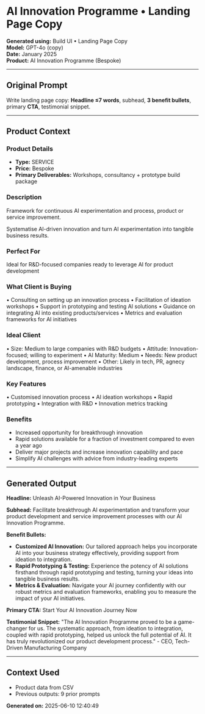 # AI Innovation Programme • Landing Page Copy

**Generated using:** Build UI • Landing Page Copy  
**Model:** GPT-4o (copy)  
**Date:** January 2025  
**Product:** AI Innovation Programme (Bespoke)

---

## Original Prompt
Write landing page copy: **Headline ≤7 words**, subhead, **3 benefit bullets**, primary **CTA**, testimonial snippet.

---

## Product Context

### **Product Details**
- **Type:** SERVICE
- **Price:** Bespoke
- **Primary Deliverables:** Workshops, consultancy + prototype build package

### **Description**
Framework for continuous AI experimentation and process, product or service improvement.

Systematise AI-driven innovation and turn AI experimentation into tangible business results.

### **Perfect For**
Ideal for R&D-focused companies ready to leverage AI for product development

### **What Client is Buying**
• Consulting on setting up an innovation process 
• Facilitation of ideation workshops 
• Support in prototyping and testing AI solutions 
• Guidance on integrating AI into existing products/services 
• Metrics and evaluation frameworks for AI initiatives

### **Ideal Client**
• Size: Medium to large companies with R&D budgets 
• Attitude: Innovation-focused; willing to experiment 
• AI Maturity: Medium 
• Needs: New product development, process improvement 
• Other: Likely in tech, PR, agnecy landscape, finance, or AI-amenable industries

### **Key Features**
• Customised innovation process 
• AI ideation workshops 
• Rapid prototyping 
• Integration with R&D 
• Innovation metrics tracking

### **Benefits**
- Increased opportunity for breakthrough innovation
- Rapid solutions available for a fraction of investment compared to even a year ago
- Deliver major projects and increase innovation capability and pace
- Simplify AI challenges with advice from industry-leading experts

---

## Generated Output

**Headline:** Unleash AI-Powered Innovation in Your Business 

**Subhead:** Facilitate breakthrough AI experimentation and transform your product development and service improvement processes with our AI Innovation Programme.

**Benefit Bullets:**
- **Customized AI Innovation:** Our tailored approach helps you incorporate AI into your business strategy effectively, providing support from ideation to integration.
- **Rapid Prototyping & Testing:** Experience the potency of AI solutions firsthand through rapid prototyping and testing, turning your ideas into tangible business results.
- **Metrics & Evaluation:** Navigate your AI journey confidently with our robust metrics and evaluation frameworks, enabling you to measure the impact of your AI initiatives.

**Primary CTA:** Start Your AI Innovation Journey Now

**Testimonial Snippet:** "The AI Innovation Programme proved to be a game-changer for us. The systematic approach, from ideation to integration, coupled with rapid prototyping, helped us unlock the full potential of AI. It has truly revolutionized our product development process." - CEO, Tech-Driven Manufacturing Company

---

## Context Used
- Product data from CSV
- Previous outputs: 9 prior prompts

**Generated on:** 2025-06-10 12:40:49
